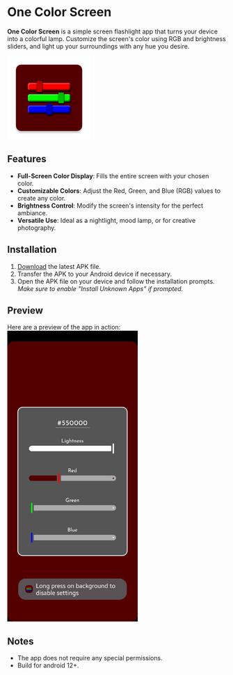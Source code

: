 # One Color Screen

**One Color Screen** is a simple screen flashlight app that turns your device into a colorful lamp. Customize the screen's color using RGB and brightness sliders, and light up your surroundings with any hue you desire.

![App Icon](https://github.com/mati101811/OneColorScreen/blob/master/images/ic_launcher.png)

## Features
- **Full-Screen Color Display**: Fills the entire screen with your chosen color.
- **Customizable Colors**: Adjust the Red, Green, and Blue (RGB) values to create any color.
- **Brightness Control**: Modify the screen's intensity for the perfect ambiance.
- **Versatile Use**: Ideal as a nightlight, mood lamp, or for creative photography.

## Installation
1. [Download](https://github.com/mati101811/OneColorScreen/raw/refs/heads/master/release/OneColorScreen.apk) the latest APK file.
2. Transfer the APK to your Android device if necessary.
3. Open the APK file on your device and follow the installation prompts.  
   *Make sure to enable "Install Unknown Apps" if prompted.*

## Preview
Here are a preview of the app in action:  
<img src="https://github.com/mati101811/OneColorScreen/blob/master/images/OneColorScreenPreview.jpg" alt="App preview" width="300"> 

## Notes
- The app does not require any special permissions.
- Build for android 12+.
